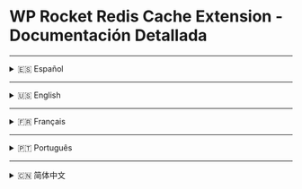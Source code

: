 # WP Rocket Redis Cache Extension - Documentación Detallada

---

<details>
<summary>🇪🇸 Español</summary>

## Introducción

Este plugin extiende la funcionalidad del plugin WP Rocket para integrar **Redis** como sistema avanzado de caché. Su objetivo es mejorar el rendimiento del sitio web almacenando las páginas en memoria rápida (Redis), y gestionando la limpieza del caché de forma automática y eficiente.

## ¿Qué hace el plugin?

1. Extiende la clase Cache de WP Rocket para usar Redis en lugar del sistema de archivos.
2. Conecta a Redis en `localhost:6379` y usa un prefijo para evitar colisiones.
3. Sobrescribe métodos para guardar, leer y borrar caché en Redis.
4. Inicializa automáticamente si WP Rocket está activo.
5. Limpia automáticamente la caché al actualizar o borrar posts.
6. Añade acción administrativa para limpiar toda la caché Redis manualmente.

## Requisitos

- Servidor Redis corriendo en localhost puerto 6379.
- WP Rocket activo.
- PHP con extensión phpredis.

## Beneficios

- Mejora notable del rendimiento.
- Compatibilidad multisite.
- Limpieza automática para evitar caché obsoleta.

## Uso

1. Instala Redis.
2. Activa el plugin.
3. La caché se gestiona en Redis automáticamente.
4. Para limpiar toda la caché, usa el enlace `admin-post.php?action=clear_all_redis_cache`.

</details>

---

<details>
<summary>🇺🇸 English</summary>

## Introduction

This plugin extends WP Rocket functionality to integrate **Redis** as an advanced caching system. It improves site performance by storing pages in fast memory (Redis) and manages cache cleaning automatically and efficiently.

## What does the plugin do?

1. Extends WP Rocket's Cache class to use Redis instead of the file system.
2. Connects to Redis at `localhost:6379` using a prefix to avoid collisions.
3. Overrides methods to write, read, and delete cache in Redis.
4. Initializes automatically if WP Rocket is active.
5. Automatically clears cache when posts are updated or deleted.
6. Adds an admin action to manually clear all Redis cache.

## Requirements

- Redis server running on localhost port 6379.
- WP Rocket active.
- PHP with phpredis extension.

## Benefits

- Significant performance improvements.
- Multisite compatibility.
- Automatic cleaning to avoid stale cache.

## Usage

1. Install Redis.
2. Activate the plugin.
3. Cache is automatically managed in Redis.
4. To clear all cache, use the link `admin-post.php?action=clear_all_redis_cache`.

</details>

---

<details>
<summary>🇫🇷 Français</summary>

## Introduction

Ce plugin étend WP Rocket pour intégrer **Redis** comme système de cache avancé. Il améliore les performances du site en stockant les pages en mémoire rapide (Redis) et gère automatiquement le nettoyage du cache.

## Que fait le plugin ?

1. Étend la classe Cache de WP Rocket pour utiliser Redis au lieu du système de fichiers.
2. Se connecte à Redis sur `localhost:6379` avec un préfixe pour éviter les collisions.
3. Remplace les méthodes pour écrire, lire et supprimer le cache dans Redis.
4. S'initialise automatiquement si WP Rocket est actif.
5. Nettoie automatiquement le cache lors des mises à jour ou suppressions d'articles.
6. Ajoute une action admin pour vider manuellement tout le cache Redis.

## Prérequis

- Serveur Redis fonctionnant sur localhost port 6379.
- WP Rocket actif.
- PHP avec extension phpredis.

## Avantages

- Amélioration significative des performances.
- Compatibilité multisite.
- Nettoyage automatique pour éviter le cache obsolète.

## Utilisation

1. Installez Redis.
2. Activez le plugin.
3. Le cache est automatiquement géré dans Redis.
4. Pour vider tout le cache, utilisez le lien `admin-post.php?action=clear_all_redis_cache`.

</details>

---

<details>
<summary>🇵🇹 Português</summary>

## Introdução

Este plugin estende o WP Rocket para integrar **Redis** como sistema avançado de cache. Ele melhora o desempenho do site armazenando páginas em memória rápida (Redis) e gerencia a limpeza do cache automaticamente.

## O que o plugin faz?

1. Estende a classe Cache do WP Rocket para usar Redis em vez do sistema de arquivos.
2. Conecta ao Redis em `localhost:6379` usando um prefixo para evitar colisões.
3. Sobrescreve métodos para gravar, ler e excluir cache no Redis.
4. Inicializa automaticamente se o WP Rocket estiver ativo.
5. Limpa automaticamente o cache ao atualizar ou excluir posts.
6. Adiciona ação administrativa para limpar todo o cache Redis manualmente.

## Requisitos

- Servidor Redis rodando em localhost porta 6379.
- WP Rocket ativo.
- PHP com extensão phpredis.

## Benefícios

- Melhora significativa no desempenho.
- Compatibilidade multisite.
- Limpeza automática para evitar cache desatualizado.

## Uso

1. Instale o Redis.
2. Ative o plugin.
3. O cache é gerenciado automaticamente no Redis.
4. Para limpar todo o cache, use o link `admin-post.php?action=clear_all_redis_cache`.

</details>

---

<details>
<summary>🇨🇳 简体中文</summary>

## 介绍

此插件扩展了 WP Rocket 功能，将 **Redis** 作为高级缓存系统集成。通过将页面存储在快速内存（Redis）中，提升网站性能，并自动高效地管理缓存清理。

## 插件功能

1. 扩展 WP Rocket 的 Cache 类，使用 Redis 替代文件系统。
2. 连接到 `localhost:6379` 的 Redis，使用前缀避免冲突。
3. 重写写入、读取和删除缓存的方法。
4. 如果 WP Rocket 激活，则自动初始化。
5. 在文章更新或删除时自动清理缓存。
6. 添加管理员操作，允许手动清理所有 Redis 缓存。

## 要求

- 运行在 localhost 6379 端口的 Redis 服务器。
- WP Rocket 已激活。
- PHP 已启用 phpredis 扩展。

## 优点

- 显著提升性能。
- 支持多站点。
- 自动清理，避免缓存过期。

## 使用方法

1. 安装 Redis。
2. 激活插件。
3. 缓存将自动管理于 Redis 中。
4. 要清理所有缓存，请访问链接 `admin-post.php?action=clear_all_redis_cache`。

</details>
